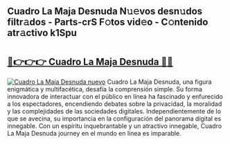 ## Cuadro La Maja Desnuda N𝚞𝚎vos desn𝚞dos filtr𝚊dos - Parts-crS F𝚘tos vid𝚎o - C𝚘ntenido atr𝚊ctivo k1Spu

# <h2><a href="http://mb94ykj.tromn.icu/?c=Cuadro+La+Maja+Desnuda">🔗👉👉👉 Cuadro La Maja Desnuda 🔗🔗</a></h2>

[![Cuadro La Maja Desnuda nuevo](https://i.imgur.com/pEAQMta.gif)](http://mb94ykj.tromn.icu/?c=Cuadro+La+Maja+Desnuda)
Cuadro La Maja Desnuda, una figura enigmática y multifacética, desafía la comprensión simple. Su forma innovadora de interactuar con el público en línea ha fascinado y enfurecido a los espectadores, encendiendo debates sobre la privacidad, la moralidad y las complejidades de las sociedades digitales. Independientemente de lo que se avecina, su importancia en la configuración del panorama digital es innegable. Con un espíritu inquebrantable y un atractivo innegable, Cuadro La Maja Desnuda journey en el mundo en línea es imparable.
